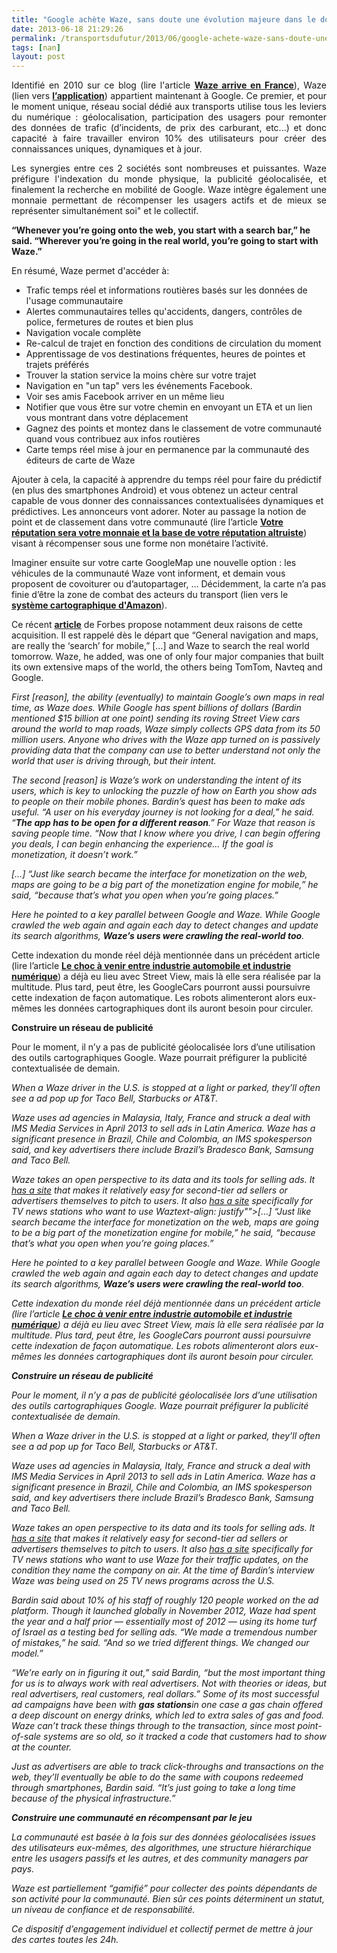 ```yaml
---
title: "Google achète Waze, sans doute une évolution majeure dans le domaine des transports"
date: 2013-06-18 21:29:26
permalink: /transportsdufutur/2013/06/google-achete-waze-sans-doute-une-evolution-majeure-dans-le-domaine-des-transports.html
tags: [nan]
layout: post
---
```


<p style="text-align: justify">Identifié en 2010 sur ce blog (lire l'article <strong><a href="https://gabrielplassat.github.io/transportsdufutur/2010/03/waze-arrive-en-france-cest-quoi-.html" target="_blank">Waze arrive en France</a></strong>), Waze (lien vers <a href="https://play.google.com/store/apps/details?id=com.waze"><strong>l’application</strong></a>) appartient maintenant à Google. Ce premier, et pour le moment unique, réseau social dédié aux transports utilise tous les leviers du numérique : géolocalisation, participation des usagers pour remonter des données de trafic (d’incidents, de prix des carburant, etc...) et donc capacité à faire travailler environ 10% des utilisateurs pour créer des connaissances uniques, dynamiques et à jour.  </p> <p style="text-align: justify">Les synergies entre ces 2 sociétés sont nombreuses et puissantes. Waze préfigure l'indexation du monde physique, la publicité géolocalisée, et finalement la recherche en mobilité de Google. Waze intègre également une monnaie permettant de récompenser les usagers actifs et de mieux se représenter simultanément soi" et le collectif.</p> <p style=""text-align: justify""><strong>“Whenever you’re going onto the web, you start with a search bar,” he said. “Wherever you’re going in the real world, you’re going to start with Waze.” </strong></p>  <!--more-->     <p style=""text-align: justify"">En résumé, Waze permet d'accéder à:</p> <ul style=""text-align: justify""> <li>Trafic temps réel et informations routières basés sur les données de l'usage communautaire</li> <li>Alertes communautaires telles qu'accidents, dangers, contrôles de police, fermetures de routes et bien plus </li> <li>Navigation vocale complète</li> <li>Re-calcul de trajet en fonction des conditions de circulation du moment</li> <li>Apprentissage de vos destinations fréquentes, heures de pointes et trajets préférés</li> <li>Trouver la station service la moins chère sur votre trajet</li> <li>Navigation en "un tap" vers les événements Facebook. </li> <li>Voir ses amis Facebook arriver en un même lieu</li> <li>Notifier que vous être sur votre chemin en envoyant un ETA et un lien vous montrant dans votre déplacement</li> <li>Gagnez des points et montez dans le classement de votre communauté quand vous contribuez aux infos routières</li> <li>Carte temps réel mise à jour en permanence par la communauté des éditeurs de carte de Waze</li> </ul> <p style=""text-align: justify"">Ajouter à cela, la capacité à apprendre du temps réel pour faire du prédictif (en plus des smartphones Android) et vous obtenez un acteur central capable de vous donner des connaissances contextualisées dynamiques et prédictives. Les annonceurs vont adorer. Noter au passage la notion de point et de classement dans votre communauté (lire l’article <strong><a href="https://gabrielplassat.github.io/transportsdufutur/2013/04/votre-reputation-numerique-sera-votre-monnaie-et-la-base-de-votre-implication-altruiste.html"" target=""_blank"">Votre réputation sera votre monnaie et la base de votre réputation altruiste</a></strong>) visant à récompenser sous une forme non monétaire l’activité.</p> <p style=""text-align: justify"">Imaginer ensuite sur votre carte GoogleMap une nouvelle option : les véhicules de la communauté Waze vont informent, et demain vous proposent de covoiturer ou d’autopartager, … Décidemment, la carte n’a pas finie d’être la zone de combat des acteurs du transport (lien vers le <strong><a href=""http://pro.clubic.com/entreprises/amazon/actualite-511287-amazon-cartographie.html"" target=""_blank"">système cartographique d'Amazon</a></strong>). </p> <p style=""text-align: justify"">Ce récent <strong><a href=""http://www.forbes.com/sites/parmyolson/2013/06/13/what-waze-adds-to-google-a-view-from-wazes-ceo/?utm_campaign=techtwittersf&utm_source=twitter&utm_medium=social"">article</a></strong> de Forbes propose notamment deux raisons de cette acquisition. Il est rappelé dès le départ que “General navigation and maps, are really the ‘search’ for mobile,” […] and Waze to search the real world tomorrow. Waze, he added, was one of only four major companies that built its own extensive maps of the world, the others being TomTom, Navteq and Google.</p> <p style=""padding-left: 30pxtext-align: justify""><em>First [reason], the ability (eventually) to maintain Google’s own maps in real time, as Waze does. While Google has spent billions of dollars (Bardin mentioned $15 billion at one point) sending its roving Street View cars around the world to map roads, Waze simply collects GPS data from its 50 million users. Anyone who drives with the Waze app turned on is passively providing data that the company can use to better understand not only the world that user is driving through, but their intent.</em></p> <p style=""padding-left: 30pxtext-align: justify""><em>The second [reason] is Waze’s work on understanding the intent of its users, which is key to unlocking the puzzle of how on Earth you show ads to people on their mobile phones. Bardin’s quest has been to make ads useful. “A user on his everyday journey is not looking for a deal,” he said. “<strong>The app has to be open for a different reason</strong>.” For Waze that reason is saving people time. “Now that I know where you drive, I can begin offering you deals, I can begin enhancing the experience… If the goal is monetization, it doesn’t work.”</em></p> <p style=""padding-left: 30pxtext-align: justify""><em>[…] “Just like search became the interface for monetization on the web, maps are going to be a big part of the monetization engine for mobile,” he said, “because that’s what you open when you’re going places.”</em></p> <p style=""padding-left: 30pxtext-align: justify""><em>Here he pointed to a key parallel between Google and Waze. While Google crawled the web again and again each day to detect changes and update its search algorithms, <strong>Waze’s users were crawling the real-world too</strong>. </em></p> <p style=""text-align: justify"">Cette indexation du monde réel déjà mentionnée dans un précédent article (lire l’article <strong><a href="https://gabrielplassat.github.io/transportsdufutur/2012/09/lindustrie-automobile-a-choisi-de-concevoir-developper-et-commercialiser-des-produits-qui-sadaptent-a-tous-les-territoires.html"" target=""_blank"">Le choc à venir entre industrie automobile et industrie numérique</a></strong>) a déjà eu lieu avec Street View, mais là elle sera réalisée par la multitude. Plus tard, peut être, les GoogleCars pourront aussi poursuivre cette indexation de façon automatique. Les robots alimenteront alors eux-mêmes les données cartographiques dont ils auront besoin pour circuler.</p> <p style=""text-align: justify""><strong>Construire un réseau de publicité</strong></p> <p style=""text-align: justify"">Pour le moment, il n’y a pas de publicité géolocalisée lors d’une utilisation des outils cartographiques Google. Waze pourrait préfigurer la publicité contextualisée de demain.</p> <p style=""padding-left: 30pxtext-align: justify""><em>When a Waze driver in the U.S. is stopped at a light or parked, they’ll often see a ad pop up for Taco Bell, Starbucks or AT&T.</em></p> <p style=""padding-left: 30pxtext-align: justify""><em>Waze uses ad agencies in Malaysia, Italy, France and struck a deal with IMS Media Services in April 2013 to sell ads in Latin America. Waze has a significant presence in Brazil, Chile and Colombia, an IMS spokesperson said, and key advertisers there include Brazil’s Bradesco Bank, Samsung and Taco Bell.</em></p> <p style=""padding-left: 30pxtext-align: justify""><em>Waze takes an open perspective to its data and its tools for selling ads. It </em><em><a href=""http://www.forbes.com/sites/parmyolson/2013/06/13/what-waze-adds-to-google-a-view-from-wazes-ceo/biz.waze.com"">has a site</a></em><em> that makes it relatively easy for second-tier ad sellers or advertisers themselves to pitch to users. It also </em><em><a href=""http://waze.tv/"">has a site</a></em><em> specifically for TV news stations who want to use Waztext-align: justify""><em>[…] “Just like search became the interface for monetization on the web, maps are going to be a big part of the monetization engine for mobile,” he said, “because that’s what you open when you’re going places.”</em></p> <p style=""padding-left: 30pxtext-align: justify""><em>Here he pointed to a key parallel between Google and Waze. While Google crawled the web again and again each day to detect changes and update its search algorithms, <strong>Waze’s users were crawling the real-world too</strong>. </em></p> <p style=""text-align: justify"">Cette indexation du monde réel déjà mentionnée dans un précédent article (lire l’article <strong><a href="https://gabrielplassat.github.io/transportsdufutur/2012/09/lindustrie-automobile-a-choisi-de-concevoir-developper-et-commercialiser-des-produits-qui-sadaptent-a-tous-les-territoires.html"" target=""_blank"">Le choc à venir entre industrie automobile et industrie numérique</a></strong>) a déjà eu lieu avec Street View, mais là elle sera réalisée par la multitude. Plus tard, peut être, les GoogleCars pourront aussi poursuivre cette indexation de façon automatique. Les robots alimenteront alors eux-mêmes les données cartographiques dont ils auront besoin pour circuler.</p> <p style=""text-align: justify""><strong>Construire un réseau de publicité</strong></p> <p style=""text-align: justify"">Pour le moment, il n’y a pas de publicité géolocalisée lors d’une utilisation des outils cartographiques Google. Waze pourrait préfigurer la publicité contextualisée de demain.</p> <p style=""padding-left: 30pxtext-align: justify""><em>When a Waze driver in the U.S. is stopped at a light or parked, they’ll often see a ad pop up for Taco Bell, Starbucks or AT&T.</em></p> <p style=""padding-left: 30pxtext-align: justify""><em>Waze uses ad agencies in Malaysia, Italy, France and struck a deal with IMS Media Services in April 2013 to sell ads in Latin America. Waze has a significant presence in Brazil, Chile and Colombia, an IMS spokesperson said, and key advertisers there include Brazil’s Bradesco Bank, Samsung and Taco Bell.</em></p> <p style=""padding-left: 30pxtext-align: justify""><em>Waze takes an open perspective to its data and its tools for selling ads. It </em><em><a href=""http://www.forbes.com/sites/parmyolson/2013/06/13/what-waze-adds-to-google-a-view-from-wazes-ceo/biz.waze.com"">has a site</a></em><em> that makes it relatively easy for second-tier ad sellers or advertisers themselves to pitch to users. It also </em><em><a href=""http://waze.tv/"">has a site</a></em><em> specifically for TV news stations who want to use Waze for their traffic updates, on the condition they name the company on air. At the time of Bardin’s interview Waze was being used on 25 TV news programs across the U.S.</em></p> <p style=""padding-left: 30pxtext-align: justify""><em>Bardin said about 10% of his staff of roughly 120 people worked on the ad platform. Though it launched globally in November 2012, Waze had spent the year and a half prior — essentially most of 2012 — using its home turf of Israel as a testing bed for selling ads. “We made a tremendous number of mistakes,” he said. “And so we tried different things. We changed our model.”</em></p> <p style=""padding-left: 30pxtext-align: justify""><em>“We’re early on in figuring it out,” said Bardin, “but the most important thing for us is to always work with real advertisers. Not with theories or ideas, but real advertisers, real customers, real dollars.” Some of its most successful ad campaigns have been with <strong>gas stations</strong>in one case a gas chain offered a deep discount on energy drinks, which led to extra sales of gas and food. Waze can’t track these things through to the transaction, since most point-of-sale systems are so old, so it tracked a code that customers had to show at the counter.</em></p> <p style=""padding-left: 30pxtext-align: justify""><em>Just as advertisers are able to track click-throughs and transactions on the web, they’ll eventually be able to do the same with coupons redeemed through smartphones, Bardin said. “It’s just going to take a long time because of the physical infrastructure.”</em></p> <p style=""text-align: justify""><strong>Construire une communauté en récompensant par le jeu</strong></p> <p style=""text-align: justify"">La communauté est basée à la fois sur des données géolocalisées issues des utilisateurs eux-mêmes, des algorithmes, une structure hiérarchique entre les usagers passifs et les autres, et des community managers par pays.<strong> </strong></p> <p style=""text-align: justify"">Waze est partiellement “gamifié” pour collecter des points dépendants de son activité pour la communauté. Bien sûr ces points déterminent un statut, un niveau de confiance et de responsabilité. </p> <p style=""text-align: justify"">Ce dispositif d’engagement individuel et collectif permet de mettre à jour des cartes toutes les 24h.</p> <p style=""padding-left: 30px
